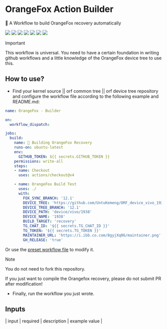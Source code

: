 # OrangeFox Action Builder
🦊 A Workflow to build OrangeFox recovery automatically

[![](https://img.shields.io/github/actions/workflow/status/UntuMbeldos/OrangeFox-Action-Builder/test.yml?style=for-the-badge&color=fee4d0&logo=githubactions&logoColor=fee4d0)](https://github.com/UntuMbeldos/OrangeFox-Action-Builder/actions/workflows/test.yml)
[![](https://img.shields.io/github/issues/UntuMbeldos/OrangeFox-Action-Builder?style=for-the-badge&color=fee4d0&logo=files&logoColor=fee4d0)](https://github.com/UntuMbeldos/OrangeFox-Action-Builder/issues)
[![](https://img.shields.io/github/stars/UntuMbeldos/OrangeFox-Action-Builder?style=for-the-badge&color=fee4d0&logo=starship&logoColor=fee4d0)](https://github.com/UntuMbeldos/OrangeFox-Action-Builder/stargazers)
[![](https://img.shields.io/github/forks/UntuMbeldos/OrangeFox-Action-Builder?style=for-the-badge&color=fee4d0&logo=git&logoColor=fee4d0)](https://github.com/UntuMbeldos/OrangeFox-Action-Builder/forks)
[![](https://img.shields.io/github/license/UntuMbeldos/OrangeFox-Action-Builder?style=for-the-badge&color=fee4d0&logo=apache&logoColor=fee4d0)](https://github.com/UntuMbeldos/OrangeFox-Action-Builder/blob/main/LICENSE)
[![](https://img.shields.io/github/v/release/UntuMbeldos/OrangeFox-Action-Builder?style=for-the-badge&color=fee4d0&logo=github&logoColor=fee4d0)](https://github.com/UntuMbeldos/OrangeFox-Action-Builder/releases/latest)
[![](https://img.shields.io/github/last-commit/UntuMbeldos/OrangeFox-Action-Builder?style=for-the-badge&color=fee4d0&logo=codeigniter&logoColor=fee4d0)](https://github.com/UntuMbeldos/OrangeFox-Action-Builder/commits/main/)

> [!IMPORTANT]
> This workflow is universal. You need to have a certain foundation in writing github workflows and a little knowledge of the OrangeFox device tree to use this.

## How to use?
- Find your kernel source || orf common tree || orf device tree repository and configure the workflow file according to the following example and README.md:

```yml
name: OrangeFox - Builder

on:
  workflow_dispatch:

jobs:
  build:
    name: 🦊 Building OrangeFox Recovery
    runs-on: ubuntu-latest
    env:
      GITHUB_TOKEN: ${{ secrets.GITHUB_TOKEN }}
    permissions: write-all
    steps:
    - name: Checkout
      uses: actions/checkout@v4

    - name: OrangeFox Build Test
      uses: ./
      with:
        FOX_SYNC_BRANCH: '12.1'
        DEVICE_TREE: 'https://github.com/UntuKemeng/ORF_device_vivo_1938'
        DEVICE_TREE_BRANCH: '12.1'
        DEVICE_PATH: 'device/vivo/1938'
        DEVICE_NAME: '1938'
        BUILD_TARGET: 'recovery'
        TG_CHAT_ID: '${{ secrets.TG_CHAT_ID }}'
        TG_TOKEN: '${{ secrets.TG_TOKEN }}'
        MAINTAINER_URL: 'https://i.ibb.co.com/8gyjXq06/maintainer.png'
        GH_RELEASE: 'true'
```
Or use the [preset workflow file](https://github.com/UntuMbeldos/OrangeFox-Action-Builder/blob/main/.github/workflows/test.yml) to modify it.

> [!NOTE]
> You do not need to fork this repository.
>
> If you just want to compile the Orangefox recovery, please do not submit PR after modification!

- Finally, run the workflow you just wrote.
## Inputs
| input               | required | description | example value |
